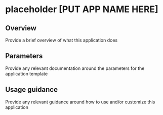 # placeholder [PUT APP NAME HERE]

## Overview

Provide a brief overview of what this application does

## Parameters

Provide any relevant documentation around the parameters for the application template

## Usage guidance

Provide any relevant guidance around how to use and/or customize this application
